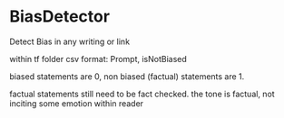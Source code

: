 # BiasDetector
Detect Bias in any writing or link

within tf folder
csv format: Prompt, isNotBiased

biased statements are 0, non biased (factual) statements are 1.

factual statements still need to be fact checked. the tone is factual, not inciting some emotion within reader